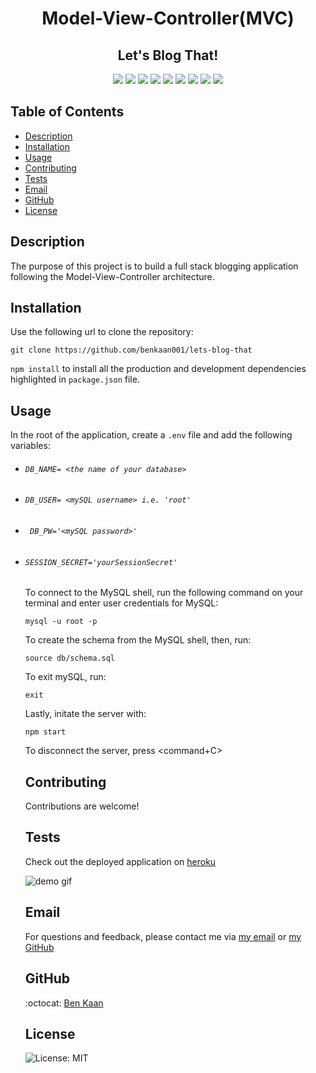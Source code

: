 <h1 align="center">Model-View-Controller(MVC)</h1>

<h2 align="center"> Let's Blog That!</h2>
  
<p align="center">
    <img src="https://img.shields.io/badge/Sequelize-52B0E7?style=for-the-badge&logo=Sequelize&logoColor=white"/>
    <img src="https://img.shields.io/badge/heroku-%23430098.svg?style=for-the-badge&logo=heroku&logoColor=white">
    <img src="https://img.shields.io/badge/mysql-%2300f.svg?style=for-the-badge&logo=mysql&logoColor=white" />
    <img src="https://img.shields.io/badge/express.js-%23404d59.svg?style=for-the-badge&logo=express&logoColor=%2361DAFB"  />
    <img src="https://img.shields.io/badge/javascript-%23323330.svg?style=for-the-badge&logo=javascript&logoColor=%23F7DF1E" />
    <img src="https://img.shields.io/badge/node.js-6DA55F?style=for-the-badge&logo=node.js&logoColor=white"  />
    <img src="https://img.shields.io/badge/NPM-%23000000.svg?style=for-the-badge&logo=npm&logoColor=white" />
    <img src="https://img.shields.io/badge/bootstrap-%23563D7C.svg?style=for-the-badge&logo=bootstrap&logoColor=white">
    <img src="https://img.shields.io/badge/Insomnia-black?style=for-the-badge&logo=insomnia&logoColor=5849BE"/>
    
</p>

## Table of Contents

- [Description](#description)
- [Installation](#installation)
- [Usage](#usage)
- [Contributing](#contributing)
- [Tests](#tests)
- [Email](#email)
- [GitHub](#GitHub)
- [License](#license)

## Description

The purpose of this project is to build a full stack blogging application following the Model-View-Controller architecture.

## Installation

Use the following url to clone the repository:

`git clone https://github.com/benkaan001/lets-blog-that`

`npm install` to install all the production and development dependencies highlighted in `package.json` file.

## Usage

In the root of the application, create a `.env` file and add the following variables:

- ###### `DB_NAME= <the name of your database>`

- ###### `DB_USER= <mySQL username> i.e. 'root'`

- ###### ` DB_PW='<mySQL password>'`

- ###### `SESSION_SECRET='yourSessionSecret'`

  To connect to the MySQL shell, run the following command on your terminal and enter user credentials for MySQL:

  `mysql -u root -p`

  To create the schema from the MySQL shell, then, run:

  `source db/schema.sql`

  To exit mySQL, run:

  `exit`

  Lastly, initate the server with:

  `npm start`

  To disconnect the server, press <command+C>

  ## Contributing

  Contributions are welcome!

  ## Tests

  Check out the deployed application on
  [heroku](https://lit-cove-65977.herokuapp.com)

  ![demo gif](https://github.com/benkaan001/lets-blog-that/blob/main/assets/lets_blog_that.gif)

  ## Email

  For questions and feedback, please contact me via [my email](mailto:benkaan001@gmail.com) or [my GitHub](https://www.github.com/benkaan001)

  ## GitHub

  :octocat: [Ben Kaan](https://www.github.com/benkaan001)

  ## License

  ![License: MIT](https://img.shields.io/badge/License-MIT-yellow.svg)
